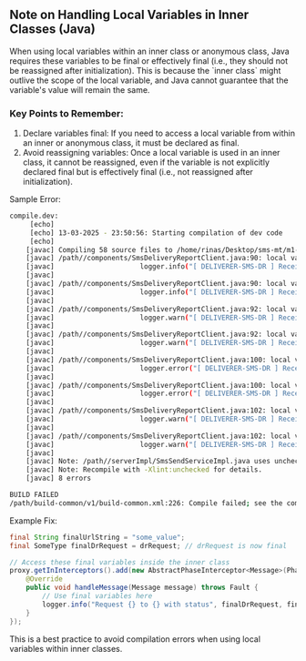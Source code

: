## Note on Handling Local Variables in Inner Classes (Java)

<p>When using local variables within an inner class or anonymous class, Java requires these variables to be final or effectively final (i.e., they should not be reassigned after initialization). This is because the `inner class` might outlive the scope of the local variable, and Java cannot guarantee that the variable's value will remain the same.</p>

### Key Points to Remember:

1. Declare variables final: If you need to access a local variable from within an inner or anonymous class, it must be declared as final.
2. Avoid reassigning variables: Once a local variable is used in an inner class, it cannot be reassigned, even if the variable is not explicitly declared final but is effectively final (i.e., not reassigned after initialization).


Sample Error:

```bash
compile.dev:
     [echo] 
     [echo] 13-03-2025 - 23:50:56: Starting compilation of dev code
     [echo] 
    [javac] Compiling 58 source files to /home/rinas/Desktop/sms-mt/m1-sdp/ws/sms/skeleton/build/dev/classes
    [javac] /path//components/SmsDeliveryReportClient.java:90: local variable drRequest is accessed from within inner class; needs to be declared final
    [javac]                     logger.info("[ DELIVERER-SMS-DR ] Received response for request {} to {} with status [{}]", drRequest, finalUrlString, responseCode);
    [javac]                                                                                                                 ^
    [javac] /path//components/SmsDeliveryReportClient.java:90: local variable finalUrlString is accessed from within inner class; needs to be declared final
    [javac]                     logger.info("[ DELIVERER-SMS-DR ] Received response for request {} to {} with status [{}]", drRequest, finalUrlString, responseCode);
    [javac]                                                                                                                            ^
    [javac] /path//components/SmsDeliveryReportClient.java:92: local variable drRequest is accessed from within inner class; needs to be declared final
    [javac]                     logger.warn("[ DELIVERER-SMS-DR ] Received null response while sending request[{}] message to [{}]", drRequest, finalUrlString);
    [javac]                                                                                                                          ^
    [javac] /path//components/SmsDeliveryReportClient.java:92: local variable finalUrlString is accessed from within inner class; needs to be declared final
    [javac]                     logger.warn("[ DELIVERER-SMS-DR ] Received null response while sending request[{}] message to [{}]", drRequest, finalUrlString);
    [javac]                                                                                                                                     ^
    [javac] /path//components/SmsDeliveryReportClient.java:100: local variable drRequest is accessed from within inner class; needs to be declared final
    [javac]                     logger.error("[ DELIVERER-SMS-DR ] Received error response while sending request[{}] message to [{}] with exception [{}] with status [{}]", drRequest, finalUrlString, message.getContent(Exception.class), responseCode);
    [javac]                                                                                                                                                                 ^
    [javac] /path//components/SmsDeliveryReportClient.java:100: local variable finalUrlString is accessed from within inner class; needs to be declared final
    [javac]                     logger.error("[ DELIVERER-SMS-DR ] Received error response while sending request[{}] message to [{}] with exception [{}] with status [{}]", drRequest, finalUrlString, message.getContent(Exception.class), responseCode);
    [javac]                                                                                                                                                                            ^
    [javac] /path//components/SmsDeliveryReportClient.java:102: local variable drRequest is accessed from within inner class; needs to be declared final
    [javac]                     logger.warn("[ DELIVERER-SMS-DR ] Received null response while sending request[{}] message to [{}]", drRequest, finalUrlString);
    [javac]                                                                                                                          ^
    [javac] /path//components/SmsDeliveryReportClient.java:102: local variable finalUrlString is accessed from within inner class; needs to be declared final
    [javac]                     logger.warn("[ DELIVERER-SMS-DR ] Received null response while sending request[{}] message to [{}]", drRequest, finalUrlString);
    [javac]                                                                                                                                     ^
    [javac] Note: /path//serverImpl/SmsSendServiceImpl.java uses unchecked or unsafe operations.
    [javac] Note: Recompile with -Xlint:unchecked for details.
    [javac] 8 errors

BUILD FAILED
/path/build-common/v1/build-common.xml:226: Compile failed; see the compiler error output for details.


```
Example Fix:

```java
final String finalUrlString = "some_value";
final SomeType finalDrRequest = drRequest; // drRequest is now final

// Access these final variables inside the inner class
proxy.getInInterceptors().add(new AbstractPhaseInterceptor<Message>(Phase.RECEIVE) {
    @Override
    public void handleMessage(Message message) throws Fault {
        // Use final variables here
        logger.info("Request {} to {} with status", finalDrRequest, finalUrlString);
    }
});
```
This is a best practice to avoid compilation errors when using local variables within inner classes.

